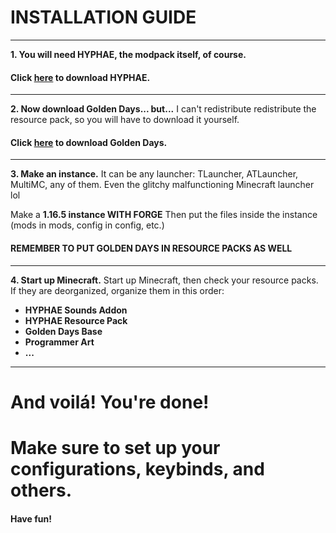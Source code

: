 # INSTALLATION GUIDE
***
**1. You will need HYPHAE, the modpack itself, of course.**
#### Click [**here**](https://github.com/Plaic/HYPHAE/raw/main/HYPHAE&20v1.1a.zip) to download HYPHAE.
***
**2. Now download Golden Days... but...**
I can't redistribute redistribute the resource pack, so you will have to download it yourself. 
#### Click [here](https://www.curseforge.com/minecraft/texture-packs/golden-days) to download Golden Days.
***
**3. Make an instance.**
It can be any launcher: TLauncher, ATLauncher, MultiMC, any of them. Even the glitchy malfunctioning Minecraft launcher lol

Make a **1.16.5 instance WITH FORGE**
Then put the files inside the instance (mods in mods, config in config, etc.)

#### **REMEMBER TO PUT GOLDEN DAYS IN RESOURCE PACKS AS WELL**
***
**4. Start up Minecraft.**
Start up Minecraft, then check your resource packs.
If they are deorganized, organize them in this order:

- **HYPHAE Sounds Addon**
- **HYPHAE Resource Pack**
- **Golden Days Base**
- **Programmer Art**
- **...**
***
# **And voilá! You're done!**
# Make sure to set up your configurations, keybinds, and others.
#### Have fun!